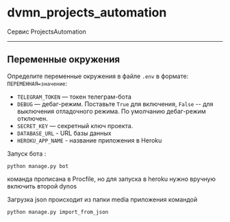 # dvmn_projects_automation
Сервис ProjectsAutomation

___________________
## Переменные окружения
Определите переменные окружения в файле `.env` в формате: `ПЕРЕМЕННАЯ=значение`:
- `TELEGRAM_TOKEN` — токен телеграм-бота
- `DEBUG` — дебаг-режим. Поставьте `True` для включения, `False` -- для 
выключения отладочного режима. По умолчанию дебаг-режим отключен.
- `SECRET_KEY` — секретный ключ проекта.
- `DATABASE_URL` - URL базы данных
- `HEROKU_APP_NAME` - название приложения в Heroku

Запуск бота : 
```commandline
python manage.py bot
```
команда прописана в Procfile, но для запуска в heroku нужно вручную включить второй dynos

Загрузка json происходит из папки media приложения командой

```commandline
python manage.py import_from_json
```